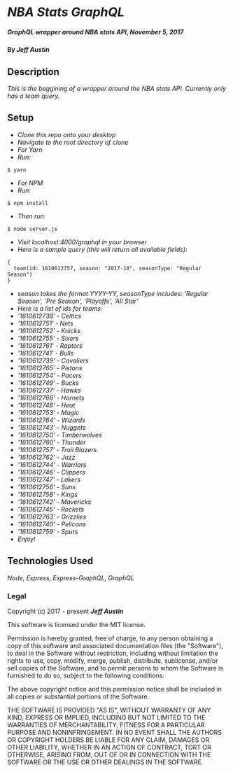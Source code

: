 # _NBA Stats GraphQL_

##### _GraphQL wrapper around NBA stats API, November 5, 2017_

#### By _**Jeff Austin**_

## Description

_This is the beggining of a wrapper around the NBA stats API. Currently only has a team query._

## Setup

* _Clone this repo onto your desktop_
* _Navigate to the root directory of clone_
* _For Yarn_
* _Run:_
```
$ yarn
```
* _For NPM_
* _Run:_
```
$ npm install
```
* _Then run:_
```
$ node server.js
```
* _Visit localhost:4000/graphql in your browser_
* _Here is a sample query (this will return all available fields):_
```
{
  team(id: 1610612757, season: "2017-18", seasonType: "Regular Season")
}
```
* _season takes the format YYYY-YY, seasonType includes: 'Regular Season', 'Pre Season', 'Playoffs', 'All Star'_
* _Here is a list of ids for teams:_
* _'1610612738' - Celtics_
* _'1610612751' - Nets_
* _'1610612752' - Knicks_
* _'1610612755' - Sixers_
* _'1610612761' - Raptors_
* _'1610612741' - Bulls_
* _'1610612739' - Cavaliers_
* _'1610612765' - Pistons_
* _'1610612754' - Pacers_
* _'1610612749' - Bucks_
* _'1610612737' - Hawks_
* _'1610612766' - Hornets_
* _'1610612748' - Heat_
* _'1610612753' - Magic_
* _'1610612764' - Wizards_
* _'1610612743' - Nuggets_
* _'1610612750' - Timberwolves_
* _'1610612760' - Thunder_
* _'1610612757' - Trail Blazers_
* _'1610612762' - Jazz_
* _'1610612744' - Warriors_
* _'1610612746' - Clippers_
* _'1610612747' - Lakers_
* _'1610612756' - Suns_
* _'1610612758' - Kings_
* _'1610612742' - Mavericks_
* _'1610612745' - Rockets_
* _'1610612763' - Grizzlies_
* _'1610612740' - Pelicans_
* _'1610612759' - Spurs_
* _Enjoy!_

## Technologies Used

_Node, Express, Express-GraphQL, GraphQL_

### Legal

Copyright (c) 2017 - present **_Jeff Austin_**

This software is licensed under the MIT license.

Permission is hereby granted, free of charge, to any person obtaining a copy
of this software and associated documentation files (the "Software"), to deal
in the Software without restriction, including without limitation the rights
to use, copy, modify, merge, publish, distribute, sublicense, and/or sell
copies of the Software, and to permit persons to whom the Software is
furnished to do so, subject to the following conditions:

The above copyright notice and this permission notice shall be included in
all copies or substantial portions of the Software.

THE SOFTWARE IS PROVIDED "AS IS", WITHOUT WARRANTY OF ANY KIND, EXPRESS OR
IMPLIED, INCLUDING BUT NOT LIMITED TO THE WARRANTIES OF MERCHANTABILITY,
FITNESS FOR A PARTICULAR PURPOSE AND NONINFRINGEMENT. IN NO EVENT SHALL THE
AUTHORS OR COPYRIGHT HOLDERS BE LIABLE FOR ANY CLAIM, DAMAGES OR OTHER
LIABILITY, WHETHER IN AN ACTION OF CONTRACT, TORT OR OTHERWISE, ARISING FROM,
OUT OF OR IN CONNECTION WITH THE SOFTWARE OR THE USE OR OTHER DEALINGS IN
THE SOFTWARE.
